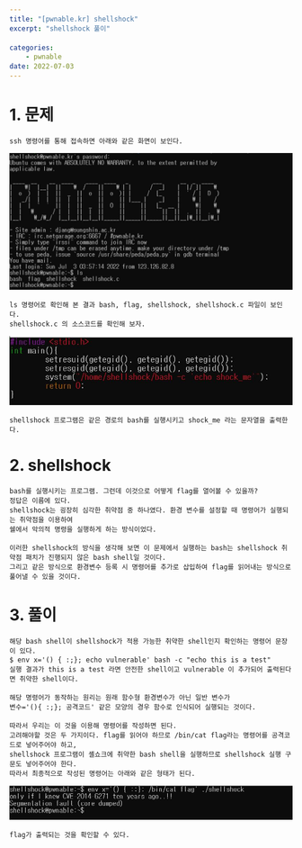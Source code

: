 ```yaml
---
title: "[pwnable.kr] shellshock"
excerpt: "shellshock 풀이"

categories:
    - pwnable
date: 2022-07-03
---
```


# 1. 문제

    ssh 명령어를 통해 접속하면 아래와 같은 화면이 보인다.

![shellshock 접속화면](/img/shellshock-1.JPG)

    ls 명령어로 확인해 본 결과 bash, flag, shellshock, shellshock.c 파일이 보인다.
    shellshock.c 의 소스코드를 확인해 보자.

![shellshock.c](/img/shellshock-2.JPG)

    shellshock 프로그램은 같은 경로의 bash를 실행시키고 shock_me 라는 문자열을 출력한다.

# 2. shellshock

    bash를 실행시키는 프로그램. 그런데 이것으로 어떻게 flag를 열어볼 수 있을까?
    정답은 이름에 있다.
    shellshock는 굉장히 심각한 취약점 중 하나였다. 환경 변수를 설정할 때 명령어가 실행되는 취약점을 이용하여
    쉘에서 악의적 명령을 실행하게 하는 방식이었다.

    이러한 shellshock의 방식을 생각해 보면 이 문제에서 실행하는 bash는 shellshock 취약점 패치가 진행되지 않은 bash shell일 것이다.
    그리고 같은 방식으로 환경변수 등록 시 명령어를 추가로 삽입하여 flag를 읽어내는 방식으로 풀어낼 수 있을 것이다.

# 3. 풀이

    해당 bash shell이 shellshock가 적용 가능한 취약한 shell인지 확인하는 명령어 문장이 있다.
    $ env x='() { :;}; echo vulnerable' bash -c "echo this is a test"
    실행 결과가 this is a test 라면 안전한 shell이고 vulnerable 이 추가되어 출력된다면 취약한 shell이다.

    해당 명령어가 동작하는 원리는 원래 함수형 환경변수가 아닌 일반 변수가
    변수='(){ :;}; 공격코드' 같은 모양의 경우 함수로 인식되어 실행되는 것이다.

    따라서 우리는 이 것을 이용해 명령어를 작성하면 된다.
    고려해야할 것은 두 가지이다. flag를 읽어야 하므로 /bin/cat flag라는 명령어를 공격코드로 넣어주어야 하고,
    shellshock 프로그램이 셸쇼크에 취약한 bash shell을 실행하므로 shellshock 실행 구문도 넣어주어야 한다.
    따라서 최종적으로 작성된 명령어는 아래와 같은 형태가 된다.

![finalcode](/img/shellshock-3.JPG)

    flag가 출력되는 것을 확인할 수 있다.